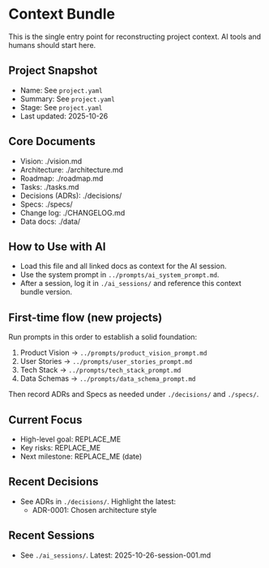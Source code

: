 # Context Bundle

This is the single entry point for reconstructing project context. AI tools and humans should start here.

## Project Snapshot

- Name: See `project.yaml`
- Summary: See `project.yaml`
- Stage: See `project.yaml`
- Last updated: 2025-10-26

## Core Documents

- Vision: ./vision.md
- Architecture: ./architecture.md
- Roadmap: ./roadmap.md
- Tasks: ./tasks.md
- Decisions (ADRs): ./decisions/
- Specs: ./specs/
- Change log: ./CHANGELOG.md
- Data docs: ./data/

## How to Use with AI

- Load this file and all linked docs as context for the AI session.
- Use the system prompt in `../prompts/ai_system_prompt.md`.
- After a session, log it in `./ai_sessions/` and reference this context bundle version.

## First-time flow (new projects)

Run prompts in this order to establish a solid foundation:

1. Product Vision → `../prompts/product_vision_prompt.md`
2. User Stories → `../prompts/user_stories_prompt.md`
3. Tech Stack → `../prompts/tech_stack_prompt.md`
4. Data Schemas → `../prompts/data_schema_prompt.md`

Then record ADRs and Specs as needed under `./decisions/` and `./specs/`.

## Current Focus

- High-level goal: REPLACE_ME
- Key risks: REPLACE_ME
- Next milestone: REPLACE_ME (date)

## Recent Decisions

- See ADRs in `./decisions/`. Highlight the latest:
  - ADR-0001: Chosen architecture style

## Recent Sessions

- See `./ai_sessions/`. Latest: 2025-10-26-session-001.md

